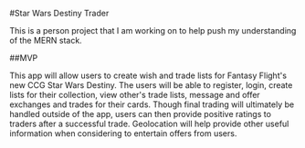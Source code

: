 #Star Wars Destiny Trader

This is a person project that I am working on to help push my understanding of the MERN stack.

##MVP

This app will allow users to create wish and trade lists for Fantasy Flight's new CCG Star Wars Destiny. The users will be able to register, login, create lists for their collection, view other's trade lists, message and offer exchanges and trades for their cards. Though final trading will ultimately be handled outside of the app, users can then provide positive ratings to traders after a successful trade. Geolocation will help provide other useful information when considering to entertain offers from users. 
